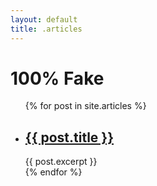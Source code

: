 ```yaml
---
layout: default
title: .articles
---
```

<h1>100% Fake</h1>

<ul>
    {% for post in site.articles %}
    <li>
        <h2><a href="{{ post.url }}">{{ post.title }}</a></h2>
        {{ post.excerpt }}
    </li>
    {% endfor %}
</ul>